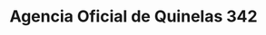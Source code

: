 ---
title: "Agencia Oficial de Quinelas 342"
url: /candelaria/agencia-oficial-de-quinelas-342/
shop: Lotterie
---